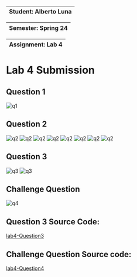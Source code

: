 |Student: Alberto Luna|
| --- |

|Semester: Spring 24|
| --- | 

|Assignment: Lab 4|
| --- |


# Lab 4 Submission

## Question 1
![q1](lab4.1.png)

## Question 2
![q2](lab4.2.png)
![q2](lab4.2.1.png)
![q2](lab4.2.2.png)
![q2](lab4.2.3.png)
![q2](lab4.2.4.png)
![q2](lab4.2.5.png)
![q2](lab4.2.6.png)
![q2](lab4.2.7.png)

## Question 3
![q3](lab4.3.1.png)
![q3](lab4.3.2.png)

## Challenge Question
![q4](lab4.4.1.png)

## Question 3 Source Code:
[lab4-Question3](lab4_script.sh)

## Challenge Question Source code:
[lab4-Question4](changing.sh)
